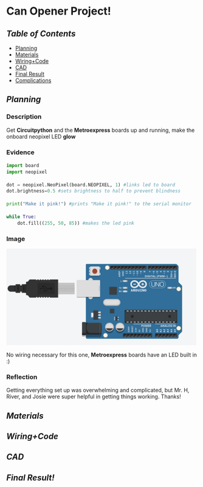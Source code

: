 # **Can Opener Project!**
## ***Table of Contents***
* [Planning](#Hello-Circuitpython!)
* [Materials](#Servo)
* [Wiring+Code](#ultrasonic-sensor)
* [CAD](#lcd)
* [Final Result](#motor-control)
* [Complications](#complications)

## ***Planning***
### **Description**
Get **Circuitpython** and the **Metroexpress** boards up and running, make the onboard neopixel LED **glow**
### **Evidence** 
```python
import board
import neopixel

dot = neopixel.NeoPixel(board.NEOPIXEL, 1) #links led to board
dot.brightness=0.5 #sets brightness to half to prevent blindness

print("Make it pink!") #prints "Make it pink!" to the serial monitor 

while True:
    dot.fill((255, 50, 85)) #makes the led pink
```
### **Image**
<img src="https://github.com/mcolvin35/circuit-python/blob/master/images/hello_circuitpy.png?raw=true" width="500">

No wiring necessary for this one, **Metroexpress** boards have an LED built in :)

### **Reflection**
Getting everything set up was overwhelming and complicated, but Mr. H, River, and Josie were super helpful in getting things working. Thanks!


## ***Materials***

## ***Wiring+Code***

## ***CAD***

## ***Final Result!***
